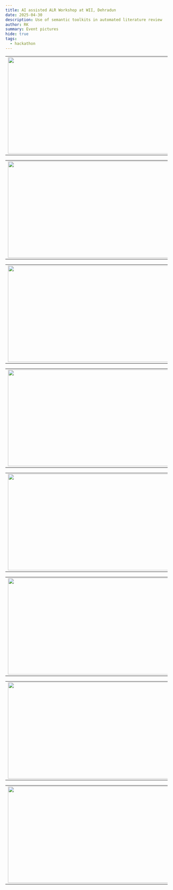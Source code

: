 ```yaml
---
title: AI assisted ALR Workshop at WII, Dehradun
date: 2025-04-30
description: Use of semantic toolkits in automated literature review
author: RK 
summary: Event pictures
hide: true
tags:
  - hackathon
---
```


<table>
<tr>
<td><img src='{{ "/static/img/events_all/WII_pic5.jpg" | url }}' width="500" height="300"></td>
<td><img src='{{ "/static/img/events_all/WII_pic10.jpg" | url }}' width="500" height="300"></td>
</tr>   
</table>

<table>
<tr>
<td><img src='{{ "/static/img/events_all/WII_pic7.jpg" | url }}' width="500" height="300"></td>
<td><img src='{{ "/static/img/events_all/WII_pic8.jpg" | url }}' width="500" height="300"></td>
</tr>   
</table>

<table>
<tr>
<td><img src='{{ "/static/img/events_all/WII_pic12.jpg" | url }}' width="500" height="300"></td>
<td><img src='{{ "/static/img/events_all/WII_pic13.jpg" | url }}' width="500" height="300"></td>
</tr>   
</table>

<table>
<tr>
<td><img src='{{ "/static/img/events_all/WII_pic15.JPG" | url }}' width="500" height="300"></td>
<td><img src='{{ "/static/img/events_all/WII_pic16.JPG" | url }}' width="500" height="300"></td>
</tr>   
</table>

<table>
<tr>
<td><img src='{{ "/static/img/events_all/WII_pic17.JPG" | url }}' width="500" height="300"></td>
<td><img src='{{ "/static/img/events_all/WII_pic18.JPG" | url }}' width="500" height="300"></td>
</tr>   
</table>

<table>
<tr>
<td><img src='{{ "/static/img/events_all/WII_pic19.JPG" | url }}' width="500" height="300"></td>
<td><img src='{{ "/static/img/events_all/WII_pic20.JPG" | url }}' width="500" height="300"></td>
</tr>   
</table>

<table>
<tr>
<td><img src='{{ "/static/img/events_all/WII_pic21.JPG" | url }}' width="500" height="300"></td>
<td><img src='{{ "/static/img/events_all/WII_pic22.JPG" | url }}' width="500" height="300"></td>
</tr>   
</table>

<table>
<tr>
<td><img src='{{ "/static/img/events_all/WII_pic23.JPG" | url }}' width="500" height="300"></td>
<td><img src='{{ "/static/img/events_all/WII_pic24.JPG" | url }}' width="500" height="300"></td>
</tr>   
</table>